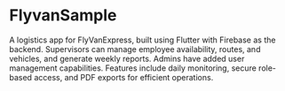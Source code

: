 # FlyvanSample
A logistics app for FlyVanExpress, built using Flutter with Firebase as the backend. Supervisors can manage employee availability, routes, and vehicles, and generate weekly reports. Admins have added user management capabilities. Features include daily monitoring, secure role-based access, and PDF exports for efficient operations.

